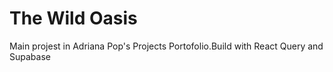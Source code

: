 # The Wild Oasis

Main projest in Adriana Pop's Projects Portofolio.Build with React Query and Supabase
